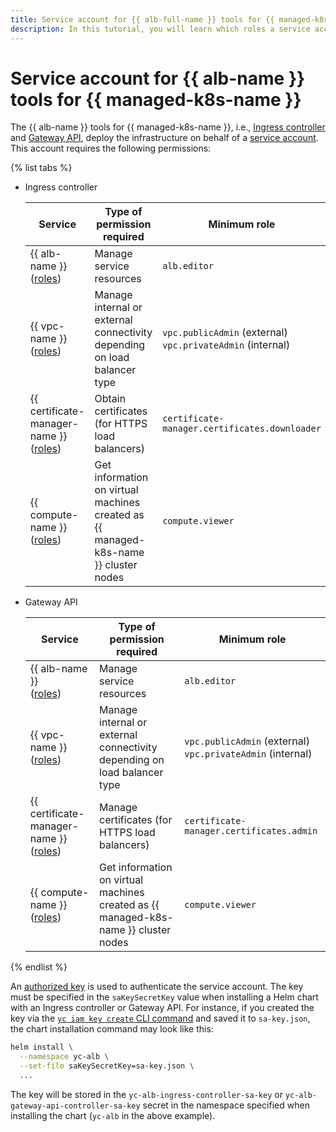 ```yaml
---
title: Service account for {{ alb-full-name }} tools for {{ managed-k8s-full-name }}
description: In this tutorial, you will learn which roles a service account requires to use {{ alb-name }} tools for {{ managed-k8s-name }}.
---
```


# Service account for {{ alb-name }} tools for {{ managed-k8s-name }}


The {{ alb-name }} tools for {{ managed-k8s-name }}, i.e., [Ingress controller](index.md) and [Gateway API](../k8s-gateway-api/index.md), deploy the infrastructure on behalf of a [service account](../../../iam/concepts/users/service-accounts.md). This account requires the following permissions:


{% list tabs %}

- Ingress controller


  | Service | Type of permission required | Minimum role |
  | ----- | ----- | ----- |
  | {{ alb-name }}<br/>([roles](../../security/index.md)) | Manage service resources | `alb.editor` |
  | {{ vpc-name }}<br/>([roles](../../../vpc/security/index.md)) | Manage internal or external connectivity depending on load balancer type | `vpc.publicAdmin` (external)<br/>`vpc.privateAdmin` (internal) |
  | {{ certificate-manager-name }}<br/>([roles](../../../certificate-manager/security/index.md)) | Obtain certificates (for HTTPS load balancers) | `certificate-manager.certificates.downloader` |
  | {{ compute-name }}<br/>([roles](../../../compute/security/index.md)) | Get information on virtual machines created as {{ managed-k8s-name }} cluster nodes | `compute.viewer` |


- Gateway API

   | Service | Type of permission required | Minimum role |
   | ----- | ----- | ----- |
   | {{ alb-name }}<br/>([roles](../../security/index.md)) | Manage service resources | `alb.editor` |
   | {{ vpc-name }}<br/>([roles](../../../vpc/security/index.md)) | Manage internal or external connectivity depending on load balancer type | `vpc.publicAdmin` (external)<br/>`vpc.privateAdmin` (internal) |
   | {{ certificate-manager-name }}<br/>([roles](../../../certificate-manager/security/index.md)) | Manage certificates (for HTTPS load balancers) | `certificate-manager.certificates.admin` |
   | {{ compute-name }}<br/>([roles](../../../compute/security/index.md)) | Get information on virtual machines created as {{ managed-k8s-name }} cluster nodes | `compute.viewer` |

{% endlist %}


An [authorized key](../../../iam/concepts/authorization/key.md) is used to authenticate the service account. The key must be specified in the `saKeySecretKey` value when installing a Helm chart with an Ingress controller or Gateway API. For instance, if you created the key via the [`yc iam key create` CLI command](../../../cli/cli-ref/iam/cli-ref/key/create.md) and saved it to `sa-key.json`, the chart installation command may look like this:

```bash
helm install \
  --namespace yc-alb \
  --set-file saKeySecretKey=sa-key.json \
  ...
```

The key will be stored in the `yc-alb-ingress-controller-sa-key` or `yc-alb-gateway-api-controller-sa-key` secret in the namespace specified when installing the chart (`yc-alb` in the above example).
